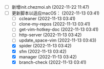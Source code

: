   - [ ] 新增init.chezmoi.sh (2022-11-22 11:47)
  - [ ] 更新脚本以适应macOS： (2022-11-13 03:41)
    - [ ] ccleaner (2022-11-13 03:41)
    - [ ] clone-my-repos (2022-11-13 03:41)
    - [ ] get-vim-hotkey-doc (2022-11-13 03:41)
    - [ ] http-server (2022-11-13 03:42)
    - [ ] update_space-vim (2022-11-13 03:43)
    - [X] spider (2022-11-13 03:42)
    - [X] sfm (2022-11-13 03:42)
    - [X] manager (2022-11-13 03:42)
    - [X] branch-check (2022-11-13 03:41)
